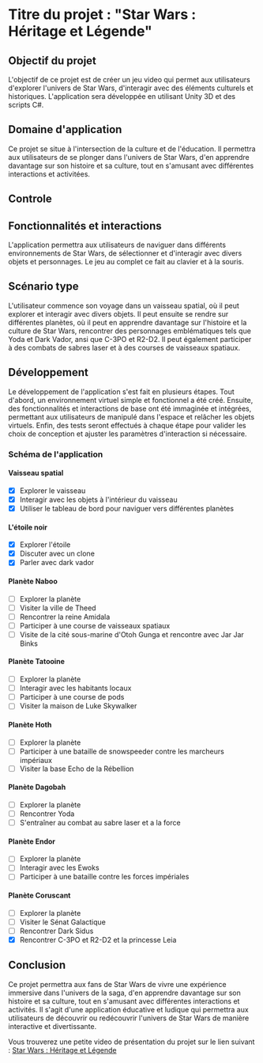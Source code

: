# Titre du projet : "Star Wars : Héritage et Légende"

## Objectif du projet

L'objectif de ce projet est de créer un jeu video qui permet aux utilisateurs d'explorer l'univers de Star Wars, d'interagir avec des éléments culturels et historiques. L'application sera développée en utilisant Unity 3D et des scripts C#.

## Domaine d'application

Ce projet se situe à l'intersection de la culture et de l'éducation. Il permettra aux utilisateurs de se plonger dans l'univers de Star Wars, d'en apprendre davantage sur son histoire et sa culture, tout en s'amusant avec différentes interactions et activitées.

## Controle


## Fonctionnalités et interactions

L'application permettra aux utilisateurs de naviguer dans différents environnements de Star Wars, de sélectionner et d'interagir avec divers objets et personnages. Le jeu au complet ce fait au clavier et à la souris.

## Scénario type

L'utilisateur commence son voyage dans un vaisseau spatial, où il peut explorer et interagir avec divers objets. Il peut ensuite se rendre sur différentes planètes, où il peut en apprendre davantage sur l'histoire et la culture de Star Wars, rencontrer des personnages emblématiques tels que Yoda et Dark Vador, ansi que C-3PO et R2-D2. Il peut également participer à des combats de sabres laser et à des courses de vaisseaux spatiaux.

## Développement

Le développement de l'application s'est fait en plusieurs étapes. Tout d'abord, un environnement virtuel simple et fonctionnel a été créé. Ensuite, des fonctionnalités et interactions de base ont été immaginée et intégrées, permettant aux utilisateurs de manipulé dans l'espace et relâcher les objets virtuels. Enfin, des tests seront effectués à chaque étape pour valider les choix de conception et ajuster les paramètres d'interaction si nécessaire.

### Schéma de l'application

#### Vaisseau spatial

- [X] Explorer le vaisseau
- [X] Interagir avec les objets à l'intérieur du vaisseau
- [X] Utiliser le tableau de bord pour naviguer vers différentes planètes

#### L'étoile noir

- [X] Explorer l'étoile
- [X] Discuter avec un clone
- [X] Parler avec dark vador

#### Planète Naboo

- [ ] Explorer la planète
- [ ] Visiter la ville de Theed
- [ ] Rencontrer la reine Amidala
- [ ] Participer à une course de vaisseaux spatiaux
- [ ] Visite de la cité sous-marine d'Otoh Gunga et rencontre avec Jar Jar Binks

#### Planète Tatooine

- [ ] Explorer la planète
- [ ] Interagir avec les habitants locaux
- [ ] Participer à une course de pods
- [ ] Visiter la maison de Luke Skywalker

#### Planète Hoth

- [ ] Explorer la planète
- [ ] Participer à une bataille de snowspeeder contre les marcheurs impériaux
- [ ] Visiter la base Echo de la Rébellion

#### Planète Dagobah

- [ ] Explorer la planète
- [ ] Rencontrer Yoda
- [ ] S'entraîner au combat au sabre laser et a la force

#### Planète Endor

- [ ] Explorer la planète
- [ ] Interagir avec les Ewoks
- [ ] Participer à une bataille contre les forces impériales

#### Planète Coruscant

- [ ] Explorer la planète
- [ ] Visiter le Sénat Galactique
- [ ] Rencontrer Dark Sidus
- [X] Rencontrer C-3PO et R2-D2 et la princesse Leia

## Conclusion

Ce projet permettra aux fans de Star Wars de vivre une expérience immersive dans l'univers de la saga, d'en apprendre davantage sur son histoire et sa culture, tout en s'amusant avec différentes interactions et activités. Il s'agit d'une application éducative et ludique qui permettra aux utilisateurs de découvrir ou redécouvrir l'univers de Star Wars de manière interactive et divertissante.

Vous trouverez une petite video de présentation du projet sur le lien suivant : [Star Wars : Héritage et Légende](./video/)

